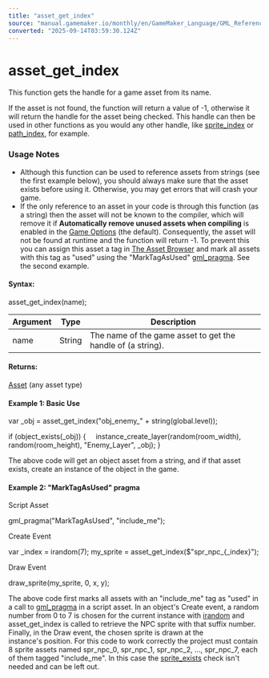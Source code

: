 ```yaml
---
title: "asset_get_index"
source: "manual.gamemaker.io/monthly/en/GameMaker_Language/GML_Reference/Asset_Management/Assets_And_Tags/asset_get_index.htm"
converted: "2025-09-14T03:59:30.124Z"
---
```


# asset\_get\_index

This function gets the handle for a game asset from its name.

If the asset is not found, the function will return a value of -1, otherwise it will return the handle for the asset being checked. This handle can then be used in other functions as you would any other handle, like [sprite\_index](../Sprites/Sprite_Instance_Variables/sprite_index.md) or [path\_index](../Paths/Path_Variables/path_index.md), for example.

### Usage Notes

-   Although this function can be used to reference assets from strings (see the first example below), you should always make sure that the asset exists before using it. Otherwise, you may get errors that will crash your game.
-   If the only reference to an asset in your code is through this function (as a string) then the asset will not be known to the compiler, which will remove it if **Automatically remove unused assets when compiling** is enabled in the [Game Options](../../../../Settings/Game_Options.md) (the default). Consequently, the asset will not be found at runtime and the function will return -1. To prevent this you can assign this asset a tag in [The Asset Browser](../../../../Introduction/The_Asset_Browser.md) and mark all assets with this tag as "used" using the "MarkTagAsUsed" [gml\_pragma](../../../../../../../GameMaker_Language/GML_Reference/OS_And_Compiler/gml_pragma.md). See the second example.

#### Syntax:

asset\_get\_index(name);

| Argument | Type | Description |
| --- | --- | --- |
| name | String | The name of the game asset to get the handle of (a string). |

#### Returns:

[Asset](../../../../The_Asset_Editors/The_Asset_Editors.md) (any asset type)

#### Example 1: Basic Use

var \_obj = asset\_get\_index("obj\_enemy\_" + string(global.level));

if (object\_exists(\_obj))
{
    instance\_create\_layer(random(room\_width), random(room\_height), "Enemy\_Layer", \_obj);
}

The above code will get an object asset from a string, and if that asset exists, create an instance of the object in the game.

#### Example 2: "MarkTagAsUsed" pragma

Script Asset

gml\_pragma("MarkTagAsUsed", "include\_me");

Create Event

var \_index = irandom(7);
my\_sprite = asset\_get\_index($"spr\_npc\_{\_index}");

Draw Event

draw\_sprite(my\_sprite, 0, x, y);

The above code first marks all assets with an "include\_me" tag as "used" in a call to [gml\_pragma](../../../../../../../GameMaker_Language/GML_Reference/OS_And_Compiler/gml_pragma.md) in a script asset. In an object's Create event, a random number from 0 to 7 is chosen for the current instance with [irandom](../../../../../../../GameMaker_Language/GML_Reference/Maths_And_Numbers/Number_Functions/irandom.md) and asset\_get\_index is called to retrieve the NPC sprite with that suffix number. Finally, in the Draw event, the chosen sprite is drawn at the instance's position.
For this code to work correctly the project must contain 8 sprite assets named spr\_npc\_0, spr\_npc\_1, spr\_npc\_2, ..., spr\_npc\_7, each of them tagged "include\_me". In this case the [sprite\_exists](../Sprites/Sprite_Manipulation/sprite_exists.md) check isn't needed and can be left out.